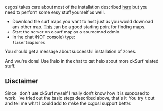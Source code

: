 csgosl takes care about most of the installation described [here](https://forums.alliedmods.net/showthread.php?t=264498) but you need to perform some easy stuff yourself as well.

* Download the surf maps you want to host just as you would download any other map. [This](https://steamcommunity.com/sharedfiles/filedetails/?id=818042689) can be a good starting point for finding maps.
* Start the server on a surf map as a sourcemod admin.
* In the chat (NOT console) type:<br>
`!insertmapzones`

You should get a message about successful installation of zones.

And you're done! Use !help in the chat to get help about more ckSurf related stuff.

## Disclaimer
Since I don't use ckSurf myself I really don't know how it is supposed to work. I've tried out the basic steps described above, that's it. You try it out and tell me what I could add to make the csgosl support better.